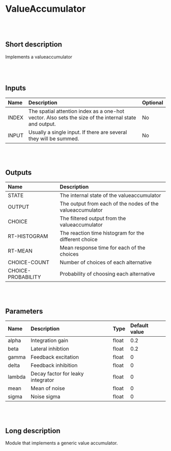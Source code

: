 # ValueAccumulator


<br><br>
## Short description

Implements a valueaccumulator

<br><br>

## Inputs

|Name|Description|Optional|
|:----|:-----------|:-------|
|INDEX|The spatial attention index as a one-hot vector. Also sets the size of the internal state and output.|No|
|INPUT|Usually a single input. If there are several they will be summed.|No|

<br><br>

## Outputs

|Name|Description|
|:----|:-----------|
|STATE|The internal state of the valueaccumulator|
|OUTPUT|The output from each of the nodes of the valueaccumulator|
|CHOICE|The filtered output from the valueaccumulator|
|RT-HISTOGRAM|The reaction time histogram for the different choice|
|RT-MEAN|Mean response time for each of the choices|
|CHOICE-COUNT|Number of choices of each alternative|
|CHOICE-PROBABILITY|Probability of choosing each alternative|

<br><br>

## Parameters

|Name|Description|Type|Default value|
|:----|:-----------|:----|:-------------|
|alpha|Integration gain|float|0.2|
|beta|Lateral inhibtion|float|0.2|
|gamma|Feedback excitation|float|0|
|delta|Feedback inhibition|float|0|
|lambda|Decay factor for leaky integrator|float|0|
|mean|Mean of noise|float|0|
|sigma|Noise sigma|float|0|

<br><br>
## Long description
Module that implements a generic value accumulator.